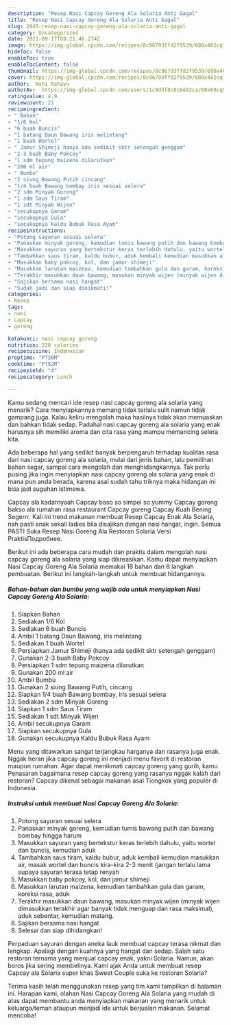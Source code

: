 ```yaml
---
description: "Resep Nasi Capcay Goreng Ala Solaria Anti Gagal"
title: "Resep Nasi Capcay Goreng Ala Solaria Anti Gagal"
slug: 2045-resep-nasi-capcay-goreng-ala-solaria-anti-gagal
category: Uncategorized
date: 2021-09-17T08:21:46.274Z
image: https://img-global.cpcdn.com/recipes/8c96793ffd2f9539/680x482cq70/nasi-capcay-goreng-ala-solaria-foto-resep-utama.jpg
hideToc: false
enableToc: true
enableTocContent: false
thumbnail: https://img-global.cpcdn.com/recipes/8c96793ffd2f9539/680x482cq70/nasi-capcay-goreng-ala-solaria-foto-resep-utama.jpg
cover: https://img-global.cpcdn.com/recipes/8c96793ffd2f9539/680x482cq70/nasi-capcay-goreng-ala-solaria-foto-resep-utama.jpg
author:  Nani Rahayu
authorAv:  https://img-global.cpcdn.com/users/1c8d5f8c0c6d42ca/60x60cq50/avatar.jpg
ratingvalue: 4.9
reviewcount: 21
recipeingredient:
- " Bahan"
- "1/6 Kol"
- "6 buah Buncis"
- "1 batang Daun Bawang iris melintang"
- "1 buah Wortel"
- " Jamur Shimeji hanya ada sedikit sktr setengah genggam"
- "2-3 buah Baby Pokcoy"
- "1 sdm tepung maizena dilarutkan"
- "200 ml air"
- " Bumbu"
- "2 siung Bawang Putih cincang"
- "1/4 buah Bawang bombay iris sesuai selera"
- "2 sdm Minyak Goreng"
- "1 sdm Saus Tiram"
- "1 sdt Minyak Wijen"
- "secukupnya Garam"
- "secukupnya Gula"
- "secukupnya Kaldu Bubuk Rasa Ayam"
recipeinstructions:
- "Potong sayuran sesuai selera"
- "Panaskan minyak goreng, kemudian tumis bawang putih dan bawang bombay hingga harum"
- "Masukkan sayuran yang bertekstur keras terlebih dahulu, yaitu wortel dan buncis, kemudian aduk"
- "Tambahkan saus tiram, kaldu bubur, aduk kembali kemudian masukkan air, masak wortel dan buncis kira-kira 2-3 menit (jangan terlalu lama supaya sayuran terasa tetap renyah"
- "Masukkan baby pokcoy, kol, dan jamur shimeji"
- "Masukkan larutan maizena, kemudian tambahkan gula dan garam, koreksi rasa, aduk"
- "Terakhir masukkan daun bawang, masukan minyak wijen (minyak wijen dimasukkan terakhir agar banyak tidak menguap dan rasa maksimal), aduk sebentar, kemudian matang."
- "Sajikan bersama nasi hangat"
- "Sudah jadi dan siap dinikmati!"
categories:
- Resep
tags:
- nasi
- capcay
- goreng

katakunci: nasi capcay goreng 
nutrition: 220 calories
recipecuisine: Indonesian
preptime: "PT30M"
cooktime: "PT52M"
recipeyield: "4"
recipecategory: Lunch

---
```



Kamu sedang mencari ide resep nasi capcay goreng ala solaria yang menarik? Cara menyiapkannya memang tidak terlalu sulit namun tidak gampang juga. Kalau keliru mengolah maka hasilnya tidak akan memuaskan dan bahkan tidak sedap. Padahal nasi capcay goreng ala solaria yang enak harusnya sih memiliki aroma dan cita rasa yang mampu memancing selera kita.


Ada beberapa hal yang sedikit banyak berpengaruh terhadap kualitas rasa dari nasi capcay goreng ala solaria, mulai dari jenis bahan, lalu pemilihan bahan segar, sampai cara mengolah dan menghidangkannya. Tak perlu pusing jika ingin menyiapkan nasi capcay goreng ala solaria yang enak di mana pun anda berada, karena asal sudah tahu triknya maka hidangan ini bisa jadi suguhan istimewa.

Capcay ala kadarnyaah Capcay baso so simpel so yummy Capcay goreng bakso ala rumahan rasa restaurant Capcay goreng Capcay Kuah Bening Segerrr. Kali ini trend makanan membuat Resep Capcay Enak Ala Solaria, nah pasti enak sekali ladies bila disajikan dengan nasi hangat, ingin. Semua PASTI Suka Resep Nasi Goreng Ala Restoran Solaria Versi PraktisПодробнее.


Berikut ini ada beberapa cara mudah dan praktis dalam mengolah nasi capcay goreng ala solaria yang siap dikreasikan. Kamu dapat menyiapkan Nasi Capcay Goreng Ala Solaria memakai 18 bahan dan 8 langkah pembuatan. Berikut ini langkah-langkah untuk membuat hidangannya.

<!--inarticleads1-->

##### Bahan-bahan dan bumbu yang wajib ada untuk menyiapkan Nasi Capcay Goreng Ala Solaria:

1. Siapkan  Bahan
1. Sediakan 1/6 Kol
1. Sediakan 6 buah Buncis
1. Ambil 1 batang Daun Bawang, iris melintang
1. Sediakan 1 buah Wortel
1. Persiapkan  Jamur Shimeji (hanya ada sedikit sktr setengah genggam)
1. Gunakan 2-3 buah Baby Pokcoy
1. Persiapkan 1 sdm tepung maizena dilarutkan
1. Gunakan 200 ml air
1. Ambil  Bumbu
1. Gunakan 2 siung Bawang Putih, cincang
1. Siapkan 1/4 buah Bawang bombay, iris sesuai selera
1. Sediakan 2 sdm Minyak Goreng
1. Siapkan 1 sdm Saus Tiram
1. Sediakan 1 sdt Minyak Wijen
1. Ambil secukupnya Garam
1. Siapkan secukupnya Gula
1. Gunakan secukupnya Kaldu Bubuk Rasa Ayam


Menu yang ditawarkan sangat terjangkau harganya dan rasanya juga enak. Nggak heran jika capcay goreng ini menjadi menu favorit di restoran maupun rumahan. Agar dapat menikmati capcay goreng yang gurih, kamu Penasaran bagaimana resep capcay goreng yang rasanya nggak kalah dari restoran? Capcay dikenal sebagai makanan asal Tiongkok yang populer di Indonesia. 

<!--inarticleads2-->

##### Instruksi untuk membuat Nasi Capcay Goreng Ala Solaria:

1. Potong sayuran sesuai selera
1. Panaskan minyak goreng, kemudian tumis bawang putih dan bawang bombay hingga harum
1. Masukkan sayuran yang bertekstur keras terlebih dahulu, yaitu wortel dan buncis, kemudian aduk
1. Tambahkan saus tiram, kaldu bubur, aduk kembali kemudian masukkan air, masak wortel dan buncis kira-kira 2-3 menit (jangan terlalu lama supaya sayuran terasa tetap renyah
1. Masukkan baby pokcoy, kol, dan jamur shimeji
1. Masukkan larutan maizena, kemudian tambahkan gula dan garam, koreksi rasa, aduk
1. Terakhir masukkan daun bawang, masukan minyak wijen (minyak wijen dimasukkan terakhir agar banyak tidak menguap dan rasa maksimal), aduk sebentar, kemudian matang.
1. Sajikan bersama nasi hangat
1. Selesai dan siap dihidangkan!

Perpaduan sayuran dengan aneka lauk membuat capcay terasa nikmat dan lengkap. Apalagi dengan kuahnya yang hangat dan sedap. Salah satu restoran ternama yang menjual capcay enak, yakni Solaria. Namun, akan boros jika sering membelinya. Kami ajak Anda untuk membuat resep Capcay ala Solaria super khas Sweet Couple suka ke restoran Solaria? 

Terima kasih telah menggunakan resep yang tim kami tampilkan di halaman ini. Harapan kami, olahan Nasi Capcay Goreng Ala Solaria yang mudah di atas dapat membantu anda menyiapkan makanan yang menarik untuk keluarga/teman ataupun menjadi ide untuk berjualan makanan. Selamat mencoba!
